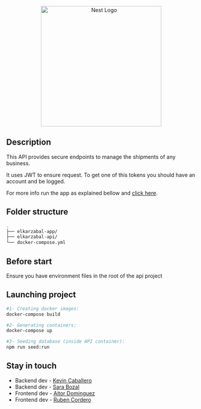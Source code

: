 <p align="center">
  <img src="https://scontent.fbio2-1.fna.fbcdn.net/v/t31.18172-8/29351908_946620352160208_4762732608021438010_o.jpg?_nc_cat=105&ccb=1-5&_nc_sid=973b4a&_nc_ohc=Sm2VX6ejdxwAX8uMpE9&_nc_ht=scontent.fbio2-1.fna&oh=9a3e314b9759660681419ceb210a4d7e&oe=61AFDDA1" width="320" alt="Nest Logo" />
</p>


## Description

This API provides secure endpoints to manage the shipments of any business. 

It uses JWT to ensure request. To get one of this tokens you should have an account and be logged.

For more info run the app as explained bellow and [click here](http://localhost:3000/doc).

## Folder structure
```bash
.                   
├── elkarzabal-app/
├── elkarzabal-api/
└── docker-compose.yml
```

## Before start
Ensure you have environment files in the root of the api project

## Launching project

```bash
#1- Creating docker images:
docker-compose build

#2- Generating containers:
docker-compose up

#3- Seeding database (inside API container):
npm run seed:run
```

## Stay in touch

- Backend dev - [Kevin Caballero](kcaballero@birt.eus)
- Backend dev - [Sara Bozal](sbozal@birt.eus)
- Frontend dev - [Aitor Dominguez](adominguez@birt.eus)
- Frontend dev - [Ruben Cordero](rcordero@birt.eus)

